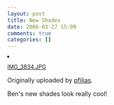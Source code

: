 ```yaml
---
layout: post
title: New Shades
date: 2006-03-27 15:09
comments: true
categories: []
---
```

<a title="photo sharing" href="http://www.flickr.com/photos/pfilias/118928476/"><img style="border: 2px solid #000000;" src="http://static.flickr.com/51/118928476_b967f988db_m.jpg" alt="" /></a>

<span style="font-size: 0.9em; margin-top: 0px;">
<a href="http://www.flickr.com/photos/pfilias/118928476/">IMG_3834.JPG</a></span>

Originally uploaded by <a href="http://www.flickr.com/people/pfilias/">pfilias</a>.

Ben's new shades look really cool!
